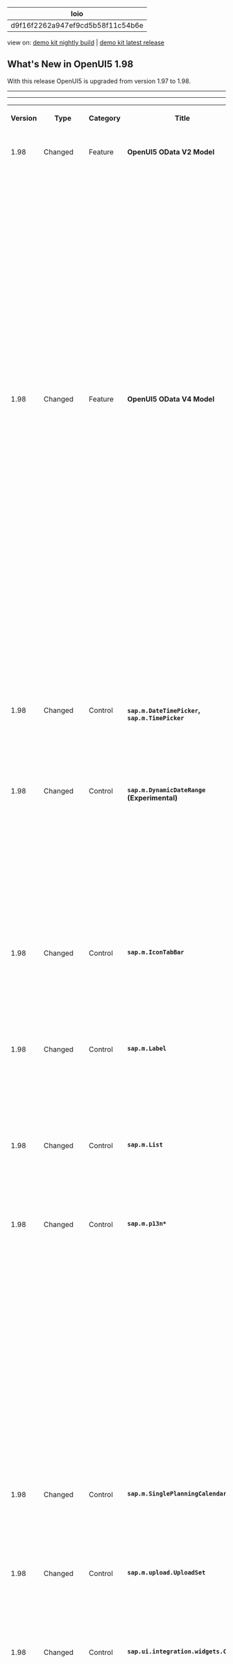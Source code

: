 <!-- loiod9f16f2262a947ef9cd5b58f11c54b6e -->

| loio |
| -----|
| d9f16f2262a947ef9cd5b58f11c54b6e |

<div id="loio">

view on: [demo kit nightly build](https://sdk.openui5.org/nightly/#/topic/d9f16f2262a947ef9cd5b58f11c54b6e) | [demo kit latest release](https://sdk.openui5.org/topic/d9f16f2262a947ef9cd5b58f11c54b6e)</div>

## What's New in OpenUI5 1.98

With this release OpenUI5 is upgraded from version 1.97 to 1.98.

***

****


<table>
<tr>
<th valign="top">

Version

</th>
<th valign="top">

Type

</th>
<th valign="top">

Category

</th>
<th valign="top">

Title

</th>
<th valign="top">

Description

</th>
<th valign="top">

Action

</th>
<th valign="top">

Available as of

</th>
</tr>
<tr>
<td valign="top">

1.98 

</td>
<td valign="top">

Changed 

</td>
<td valign="top">

Feature 

</td>
<td valign="top">

**OpenUI5 OData V2 Model** 

</td>
<td valign="top">

**OpenUI5 OData V2 Model**

The new version of the OpenUI5 OData V2 model introduces the following features:

-   The `sap.ui.model.odata.v2.ODataListBinding#create` method, which allows to create transient entries in a list binding similar to its counterpart in the OData V4 model. For more information, see [Creating Entities](OData_V2_Model_6c47b2b.md#loio4c4cd99af9b14e08bb72470cc7cabff4).

-   You can now create inactive contexts using `sap.ui.model.odata.v2.ODataListBinding#create`. There is no POST request for an inactive context. The context will become active as soon as any of its properties is changed. Once this happens, the `createActivate` event is raised, enabling the application to create a new inactive context.

    Inactive contexts do not influence `sap.ui.model.odata.v2.ODataListBinding#getCount`. They are neither pending changes nor are they reset by `sap.ui.model.odata.v2.ODataModel#resetChanges`. For more information, see [Creating Entities](OData_V2_Model_6c47b2b.md#loio4c4cd99af9b14e08bb72470cc7cabff4).

-   The `getAllCurrentContexts` method for list bindings returns all current contexts without raising a request.For more information, see [`sap.ui.model.ListBinding#getAllCurrentContexts`](https://sdk.openui5.org/api/sap.ui.model.ListBinding%23methods/getAllCurrentContexts).


<sub>Changed•Feature•Info Only•1.98</sub>

</td>
<td valign="top">

Info Only

</td>
<td valign="top">

2022-01-27

</td>
</tr>
<tr>
<td valign="top">

1.98 

</td>
<td valign="top">

Changed 

</td>
<td valign="top">

Feature 

</td>
<td valign="top">

**OpenUI5 OData V4 Model** 

</td>
<td valign="top">

**OpenUI5 OData V4 Model**

The new version of the OpenUI5 OData V4 model introduces the following features:

-   You can now replace a row context of a list with a sibling entity of the same collection. The sibling entity must be available as a :1 navigation property and is accessed with an operation binding. For more information, see [Draft Handling with the OData V4 Model](Draft_Handling_with_the_OData_V4_Model_40986e6.md).

-   An application can now create inactive contexts in a list binding using the `bInactive` parameter of `sap.ui.model.odata.v4.ODataListBinding#create`, provided the update group of the binding is an `Auto` group. There is no POST request for an inactive context. The context will become active as soon as any of its properties is changed. Once this happens, the `createActivate` event is raised, enabling the application to create a new inactive context.

    Inactive contexts do not influence `sap.ui.model.odata.v4.ODataListBinding#getCount`. They are neither pending changes nor are they reset by `sap.ui.model.odata.v4.ODataListBinding#resetChanges` or `sap.ui.model.odata.v4.ODataModel#resetChanges`. For more information, see [Creating an Entity](Creating_an_Entity_c9723f8.md).

-   The `sap.ui.model.odata.v4.ODataListBinding#getAllCurrentContexts` method returns all current contexts without raising a request.

-   The experimental `sap.ui.model.odata.v4.ODataContextBinding#moveEntityTo` method introduced with OpenUI5 1.95 is deprecated.


<sub>Changed•Feature•Info Only•1.98</sub>

</td>
<td valign="top">

Info Only 

</td>
<td valign="top">

2022-01-27

</td>
</tr>
<tr>
<td valign="top">

1.98 

</td>
<td valign="top">

Changed 

</td>
<td valign="top">

Control 

</td>
<td valign="top">

**`sap.m.DateTimePicker`, `sap.m.TimePicker`** 

</td>
<td valign="top">

**`sap.m.DateTimePicker`, `sap.m.TimePicker`**

We have introduced a shortcut button that focuses the current time. The button is shown if the new `showCurrentTimeButton` property is set to true. For more information, see the [API Reference](https://sdk.openui5.org/api/sap.m.TimePicker) and the [Sample](https://sdk.openui5.org/entity/sap.m.TimePicker/sample/sap.m.sample.TimePicker).

<sub>Changed•Control•Info Only•1.98</sub>

</td>
<td valign="top">

Info Only 

</td>
<td valign="top">

2022-01-27

</td>
</tr>
<tr>
<td valign="top">

1.98 

</td>
<td valign="top">

Changed 

</td>
<td valign="top">

Control 

</td>
<td valign="top">

**`sap.m.DynamicDateRange` \(Experimental\)** 

</td>
<td valign="top">

**`sap.m.DynamicDateRange` \(Experimental\)**

-   When the user types something in the input field of the control, the displayed suggestion items now appear in groups if the `enableGroupHeaders` property is set to `true`.

-   We have added new standard options to the control that represent the first or the last day of the current week, month, quarter, or year.

-   The `StandardDynamicDateRangeKeys` is now an enumeration with keys matching the values. The default value of the `DynamicDateRange` control’s `options` property is now a full array of the keys \(before it was an empty array\).


For more information, see the [API Reference](https://sdk.openui5.org/api/sap.m.DynamicDateRange) and the [Samples](https://sdk.openui5.org/entity/sap.m.DynamicDateRange).

<sub>Changed•Control•Info Only•1.98</sub>

</td>
<td valign="top">

Info Only 

</td>
<td valign="top">

2022-01-27

</td>
</tr>
<tr>
<td valign="top">

1.98 

</td>
<td valign="top">

Changed 

</td>
<td valign="top">

Control 

</td>
<td valign="top">

**`sap.m.IconTabBar`** 

</td>
<td valign="top">

**`sap.m.IconTabBar`**

There is a change in the way how the control computes and displays the number of tabs that are in the overflow buttons at both sides of the tabs area, when the property overflow mode is set to `StartAndEnd`. Now, only the top-level tabs are counted and not the nested sub-tabs. For more information, see the [API Reference](https://sdk.openui5.org/api/sap.m.IconTabBar) and the [Sample](https://sdk.openui5.org/entity/sap.m.IconTabBar/sample/sap.m.sample.IconTabBarStartAndEndOverflow).

<sub>Changed•Control•Info Only•1.98</sub>

</td>
<td valign="top">

Info Only 

</td>
<td valign="top">

2022-01-27

</td>
</tr>
<tr>
<td valign="top">

1.98 

</td>
<td valign="top">

Changed 

</td>
<td valign="top">

Control 

</td>
<td valign="top">

**`sap.m.Label`** 

</td>
<td valign="top">

**`sap.m.Label`**

We have introduced a new `showColon` property. If set to `true`, a colon \(:\) character is added to the label. This feature is useful in cases when the Label is used independently. In contrast, when the Label is in a Form or in a Simple Form, the colon \(:\) character is displayed automatically regardless of the value of the `showColon` property. For more information, see the [API Reference](https://sdk.openui5.org/api/sap.m.Label).

<sub>Changed•Control•Info Only•1.98</sub>

</td>
<td valign="top">

Info Only 

</td>
<td valign="top">

2022-01-27

</td>
</tr>
<tr>
<td valign="top">

1.98 

</td>
<td valign="top">

Changed 

</td>
<td valign="top">

Control 

</td>
<td valign="top">

**`sap.m.List`** 

</td>
<td valign="top">

**`sap.m.List`**

You can now display an avatar in your list instead of an image or icon. We have integrated the `sap.m.Avatar` control as an aggregation of `StandardListItem`. For more information, see the [API Reference](https://sdk.openui5.org/api/sap.m.StandardListItem%23aggregations) and the [Sample](https://sdk.openui5.org/entity/sap.m.StandardListItem/sample/sap.m.sample.StandardListItemAvatar).

<sub>Changed•Control•Info Only•1.98</sub>

</td>
<td valign="top">

Info Only 

</td>
<td valign="top">

2022-01-27

</td>
</tr>
<tr>
<td valign="top">

1.98 

</td>
<td valign="top">

Changed 

</td>
<td valign="top">

Control 

</td>
<td valign="top">

**`sap.m.p13n*`** 

</td>
<td valign="top">

**`sap.m.p13n*`**

We have made personalization within a table or list more reusable. Different panels with reusable content for the various types of personalization are now available for freestyle use in your application.

The following panels are available \(as experimental APIs\):

-   `sap.m.p13n.SelectionPanel`

    Defines a number of properties that allow you to select and deselect fields as columns in your table, for example, and to change their order.

-   `sap.m.p13n.SortPanel`

    Defines a number of properties that allow you to sort your items based on various criteria, for example, in ascending or descending order.

-   `sap.m.p13n.GroupPanel`

    Defines a number of properties that allow you to group your data.


The panels are aggregated to `sap.m.p13n.Popup` \(experimental\), which serves as a container for all the panels.

For more information, see the [API Reference](https://sdk.openui5.org/api/sap.m.p13n) and the [Sample](https://sdk.openui5.org/entity/sap.m.p13n.Popup/sample/sap.m.sample.p13n.Popup).

<sub>Changed•Control•Info Only•1.98</sub>

</td>
<td valign="top">

Info Only 

</td>
<td valign="top">

2022-01-27

</td>
</tr>
<tr>
<td valign="top">

1.98 

</td>
<td valign="top">

Changed 

</td>
<td valign="top">

Control 

</td>
<td valign="top">

**`sap.m.SinglePlanningCalendar`** 

</td>
<td valign="top">

**`sap.m.SinglePlanningCalendar`**

With the new `firstDayOfWeek` property, you can now set the first day of a week displayed in the Week and Month views of the control. If there is no valid value set, the default from the user locale is used. For more information, see the [API Reference](https://sdk.openui5.org/api/sap.m.SinglePlanningCalendar) and the [Sample](https://sdk.openui5.org/entity/sap.m.SinglePlanningCalendar/sample/sap.m.sample.SinglePlanningCalendarSnappingHeader).

<sub>Changed•Control•Info Only•1.98</sub>

</td>
<td valign="top">

Info Only 

</td>
<td valign="top">

2022-01-27

</td>
</tr>
<tr>
<td valign="top">

1.98 

</td>
<td valign="top">

Changed 

</td>
<td valign="top">

Control 

</td>
<td valign="top">

**`sap.m.upload.UploadSet`** 

</td>
<td valign="top">

**`sap.m.upload.UploadSet`**

For the `uploadCompleted` event, an additional JSON response object is now passed. Along with it, some of its parameters are also passed such as response, `responseXML`, `readyState`, status, and headers. It helps you to understand if the upload is complete.

<sub>Changed•Control•Info Only•1.98</sub>

</td>
<td valign="top">

Info Only 

</td>
<td valign="top">

2022-01-27

</td>
</tr>
<tr>
<td valign="top">

1.98 

</td>
<td valign="top">

Changed 

</td>
<td valign="top">

Control 

</td>
<td valign="top">

**`sap.ui.integration.widgets.Card`** 

</td>
<td valign="top">

**`sap.ui.integration.widgets.Card`**

-   We have introduced a new filter type – Search \(experimental\). To define it, you only have to set the filter's `type` property to `Search`, and then specify the optional initial value of the filter and the placeholder of the field. For more information, see the [Search Filter](https://sdk.openui5.org/test-resources/sap/ui/integration/demokit/cardExplorer/webapp/index.html#/learn/filters/search) section and the [Sample](https://sdk.openui5.org/test-resources/sap/ui/integration/demokit/cardExplorer/webapp/index.html#/explore/searchFilter) in the Card Explorer.

-   Integration cards now support \(experimentally\) CSRF tokens as a method to prevent CSRF attacks. For more information, see the [CSRF Tokens](https://sdk.openui5.org/test-resources/sap/ui/integration/demokit/cardExplorer/webapp/index.html#/learn/configuration/csrfTokens) section and the [Sample](https://sdk.openui5.org/test-resources/sap/ui/integration/demokit/cardExplorer/webapp/index.html#/explore/data/csrf) in the Card Explorer.

-   The submit action of the Adaptive card supports binding syntax. This allows card developers to map the values entered by the end user to the payload structure expected by the back-end service. For more information, see the [Action Handlers](https://sdk.openui5.org/test-resources/sap/ui/integration/demokit/cardExplorer/webapp/index.html#/learn/configuration/actionHandlers) section and the [Sample](https://sdk.openui5.org/test-resources/sap/ui/integration/demokit/cardExplorer/webapp/index.html#/explore/adaptive/adaptive-action-submit-custom-payload) in the Card Explorer.

-   We have added support for more HTTP request methods. Together with GET and POST, Integration cards now also support PUT, PATCH, DELETE, OPTIONS, and HEAD methods. For more information, see the [Data Handling](https://sdk.openui5.org/test-resources/sap/ui/integration/demokit/cardExplorer/webapp/index.html#/learn/features/data) section in the Card Explorer.

-   Object cards are \(experimentally\) enhanced with new item types and a new attribute. The new item types are `NumericData`, which shows some KPIs, and `Status`. The new attribute is `maxLines` - it represents the maximum number of lines the text can take. For more information, see the [Object Card](https://sdk.openui5.org/test-resources/sap/ui/integration/demokit/cardExplorer/webapp/index.html#/learn/types/object) section, the [To Do Card](https://sdk.openui5.org/test-resources/sap/ui/integration/demokit/cardExplorer/webapp/index.html#/explore/object/todoCard) sample, and [Additional Object Details](https://sdk.openui5.org/test-resources/sap/ui/integration/demokit/cardExplorer/webapp/index.html#/explore/object/additionalObjectDetails) sample in the Card Explorer.

-   We have updated the `sap.ui.integration.widgets.Card` of type Adaptive with the new 1.01 version of UI5 Web Components. For more information, see the [Adaptive Card](https://sdk.openui5.org/test-resources/sap/ui/integration/demokit/cardExplorer/webapp/index.html#/learn/types/adaptive) section in the Card Explorer.
-   We have updated the `sap.ui.integration.widgets.Card` of type Adaptive to support the newest templating and markdown features available for Microsoft Adaptive Cards, by getting the latest versions of `adaptivecards-templating`, `adaptive-expressions`, and `markdown-it`. Due to changes in the templating syntax, developers should adapt their applications when they switch to version 1.98. For more information, see the [Adaptive Card](https://sdk.openui5.org/test-resources/sap/ui/integration/demokit/cardExplorer/webapp/index.html#/learn/types/adaptive) section and the [Templating](https://sdk.openui5.org/test-resources/sap/ui/integration/demokit/cardExplorer/webapp/index.html#/explore/adaptive/templating) and [Markdown](https://sdk.openui5.org/test-resources/sap/ui/integration/demokit/cardExplorer/webapp/index.html#/explore/adaptive/markdown) Samples in the Card Explorer. 

<sub>Changed•Control•Info Only•1.98</sub>

</td>
<td valign="top">

Info Only 

</td>
<td valign="top">

2022-01-27

</td>
</tr>
<tr>
<td valign="top">

1.98 

</td>
<td valign="top">

Deprecated 

</td>
<td valign="top">

Control 

</td>
<td valign="top">

**`sap.f.IllustratedMessage` / `sap.m.IllustratedMessage`** 

</td>
<td valign="top">

**`sap.f.IllustratedMessage` / `sap.m.IllustratedMessage`**

The `sap.f.IllustratedMessage` and its related classes are now moved to the `sap.m` library. The `sap.f` classes and their documentation are kept for compatibility reasons and are marked as deprecated. All of them extend their `sap.m` version.For more information, see the [API Reference](https://sdk.openui5.org/api/sap.f.IllustratedMessage).

<sub>Deprecated•Control•Info Only•1.98</sub>

</td>
<td valign="top">

Info Only 

</td>
<td valign="top">

2022-01-27

</td>
</tr>
<tr>
<td valign="top">

1.98 

</td>
<td valign="top">

Deprecated 

</td>
<td valign="top">

Control 

</td>
<td valign="top">

**`sap.m.P13n*`** 

</td>
<td valign="top">

**`sap.m.P13n*`**

The following entities have been deprecated and replaced with the new personalization panels:

-   `sap.m.P13nDialog`

-   `sap.m.P13nColumnsPanel`

-   `sap.m.P13nSortPanel`

-   `sap.m.P13nGroupPanel`


<sub>Deprecated•Control•Info Only•1.98</sub>

</td>
<td valign="top">

Info Only 

</td>
<td valign="top">

2022-01-27

</td>
</tr>
</table>

**Parent topic:**[Previous Versions](Previous_Versions_6660a59.md "")

**Related Information**  


[What's New in OpenUI5 1.123](What_s_New_in_OpenUI5_1_123_9d00ac7.md "With this release OpenUI5 is upgraded from version 1.122 to 1.123.")

[What's New in OpenUI5 1.122](What_s_New_in_OpenUI5_1_122_5d078da.md "With this release OpenUI5 is upgraded from version 1.121 to 1.122.")

[What's New in OpenUI5 1.121](What_s_New_in_OpenUI5_1_121_91a4a2f.md "With this release OpenUI5 is upgraded from version 1.120 to 1.121.")

[What's New in OpenUI5 1.120](What_s_New_in_OpenUI5_1_120_2359b63.md "With this release OpenUI5 is upgraded from version 1.119 to 1.120.")

[What's New in OpenUI5 1.119](What_s_New_in_OpenUI5_1_119_0b1903a.md "With this release OpenUI5 is upgraded from version 1.118 to 1.119.")

[What's New in OpenUI5 1.118](What_s_New_in_OpenUI5_1_118_3eecbde.md "With this release OpenUI5 is upgraded from version 1.117 to 1.118.")

[What's New in OpenUI5 1.117](What_s_New_in_OpenUI5_1_117_029d3b4.md "With this release OpenUI5 is upgraded from version 1.116 to 1.117.")

[What's New in OpenUI5 1.116](What_s_New_in_OpenUI5_1_116_ebd6f34.md "With this release OpenUI5 is upgraded from version 1.115 to 1.116.")

[What's New in OpenUI5 1.115](What_s_New_in_OpenUI5_1_115_409fde8.md "With this release OpenUI5 is upgraded from version 1.114 to 1.115.")

[What's New in OpenUI5 1.114](What_s_New_in_OpenUI5_1_114_890fce1.md "With this release OpenUI5 is upgraded from version 1.113 to 1.114.")

[What's New in OpenUI5 1.113](What_s_New_in_OpenUI5_1_113_a9553fe.md "With this release OpenUI5 is upgraded from version 1.112 to 1.113.")

[What's New in OpenUI5 1.112](What_s_New_in_OpenUI5_1_112_34afc69.md "With this release OpenUI5 is upgraded from version 1.111 to 1.112.")

[What's New in OpenUI5 1.111](What_s_New_in_OpenUI5_1_111_7a67837.md "With this release OpenUI5 is upgraded from version 1.110 to 1.111.")

[What's New in OpenUI5 1.110](What_s_New_in_OpenUI5_1_110_71a855c.md "With this release OpenUI5 is upgraded from version 1.109 to 1.110.")

[What's New in OpenUI5 1.109](What_s_New_in_OpenUI5_1_109_3264bd2.md "With this release OpenUI5 is upgraded from version 1.108 to 1.109.")

[What's New in OpenUI5 1.108](What_s_New_in_OpenUI5_1_108_66e33f0.md "With this release OpenUI5 is upgraded from version 1.107 to 1.108.")

[What's New in OpenUI5 1.107](What_s_New_in_OpenUI5_1_107_d4ff916.md "With this release OpenUI5 is upgraded from version 1.106 to 1.107.")

[What's New in OpenUI5 1.106](What_s_New_in_OpenUI5_1_106_5b497b0.md "With this release OpenUI5 is upgraded from version 1.105 to 1.106.")

[What's New in OpenUI5 1.105](What_s_New_in_OpenUI5_1_105_4d6c00e.md "With this release OpenUI5 is upgraded from version 1.104 to 1.105.")

[What's New in OpenUI5 1.104](What_s_New_in_OpenUI5_1_104_69e567c.md "With this release OpenUI5 is upgraded from version 1.103 to 1.104.")

[What's New in OpenUI5 1.103](What_s_New_in_OpenUI5_1_103_0e98c76.md "With this release OpenUI5 is upgraded from version 1.102 to 1.103.")

[What's New in OpenUI5 1.102](What_s_New_in_OpenUI5_1_102_f038c99.md "With this release OpenUI5 is upgraded from version 1.101 to 1.102.")

[What's New in OpenUI5 1.101](What_s_New_in_OpenUI5_1_101_7733b00.md "With this release OpenUI5 is upgraded from version 1.100 to 1.101.")

[What's New in OpenUI5 1.100](What_s_New_in_OpenUI5_1_100_27dec1d.md "With this release OpenUI5 is upgraded from version 1.99 to 1.100.")

[What's New in OpenUI5 1.99](What_s_New_in_OpenUI5_1_99_4f35848.md "With this release OpenUI5 is upgraded from version 1.98 to 1.99.")

[What's New in OpenUI5 1.97](What_s_New_in_OpenUI5_1_97_fa0e282.md "With this release OpenUI5 is upgraded from version 1.96 to 1.97.")

[What's New in OpenUI5 1.96](What_s_New_in_OpenUI5_1_96_7a9269f.md "With this release OpenUI5 is upgraded from version 1.95 to 1.96.")

[What's New in OpenUI5 1.95](What_s_New_in_OpenUI5_1_95_a1aea67.md "With this release OpenUI5 is upgraded from version 1.94 to 1.95.")

[What's New in OpenUI5 1.94](What_s_New_in_OpenUI5_1_94_c40f1e6.md "With this release OpenUI5 is upgraded from version 1.93 to 1.94.")

[What's New in OpenUI5 1.93](What_s_New_in_OpenUI5_1_93_f273340.md "With this release OpenUI5 is upgraded from version 1.92 to 1.93.")

[What's New in OpenUI5 1.92](What_s_New_in_OpenUI5_1_92_1ef345d.md "With this release OpenUI5 is upgraded from version 1.91 to 1.92.")

[What's New in OpenUI5 1.91](What_s_New_in_OpenUI5_1_91_0a2bd79.md "With this release OpenUI5 is upgraded from version 1.90 to 1.91.")

[What's New in OpenUI5 1.90](What_s_New_in_OpenUI5_1_90_91c10c2.md "With this release OpenUI5 is upgraded from version 1.89 to 1.90.")

[What's New in OpenUI5 1.89](What_s_New_in_OpenUI5_1_89_e56cddc.md "With this release OpenUI5 is upgraded from version 1.88 to 1.89.")

[What's New in OpenUI5 1.88](What_s_New_in_OpenUI5_1_88_e15a206.md "With this release OpenUI5 is upgraded from version 1.87 to 1.88.")

[What's New in OpenUI5 1.87](What_s_New_in_OpenUI5_1_87_b506da7.md "With this release OpenUI5 is upgraded from version 1.86 to 1.87.")

[What's New in OpenUI5 1.86](What_s_New_in_OpenUI5_1_86_4c1c959.md "With this release OpenUI5 is upgraded from version 1.85 to 1.86.")

[What's New in OpenUI5 1.85](What_s_New_in_OpenUI5_1_85_1d18eb5.md "With this release OpenUI5 is upgraded from version 1.84 to 1.85.")

[What's New in OpenUI5 1.84](What_s_New_in_OpenUI5_1_84_dc76640.md "With this release OpenUI5 is upgraded from version 1.82 to 1.84.")

[What's New in OpenUI5 1.82](What_s_New_in_OpenUI5_1_82_3a8dd13.md "With this release OpenUI5 is upgraded from version 1.81 to 1.82.")

[What's New in OpenUI5 1.81](What_s_New_in_OpenUI5_1_81_f5e2a21.md "With this release OpenUI5 is upgraded from version 1.80 to 1.81.")

[What's New in OpenUI5 1.80](What_s_New_in_OpenUI5_1_80_8cee506.md "With this release OpenUI5 is upgraded from version 1.79 to 1.80.")

[What's New in OpenUI5 1.79](What_s_New_in_OpenUI5_1_79_99c4cdc.md "With this release OpenUI5 is upgraded from version 1.78 to 1.79.")

[What's New in OpenUI5 1.78](What_s_New_in_OpenUI5_1_78_f09b63e.md "With this release OpenUI5 is upgraded from version 1.77 to 1.78.")

[What's New in OpenUI5 1.77](What_s_New_in_OpenUI5_1_77_c46b439.md "With this release OpenUI5 is upgraded from version 1.76 to 1.77.")

[What's New in OpenUI5 1.76](What_s_New_in_OpenUI5_1_76_aad03b5.md "With this release OpenUI5 is upgraded from version 1.75 to 1.76.")

[What's New in OpenUI5 1.75](What_s_New_in_OpenUI5_1_75_5cbb62d.md "With this release OpenUI5 is upgraded from version 1.74 to 1.75.")

[What's New in OpenUI5 1.74](What_s_New_in_OpenUI5_1_74_c22208a.md "With this release OpenUI5 is upgraded from version 1.73 to 1.74.")

[What's New in OpenUI5 1.73](What_s_New_in_OpenUI5_1_73_231dd13.md "With this release OpenUI5 is upgraded from version 1.72 to 1.73.")

[What's New in OpenUI5 1.72](What_s_New_in_OpenUI5_1_72_521cad9.md "With this release OpenUI5 is upgraded from version 1.71 to 1.72.")

[What's New in OpenUI5 1.71](What_s_New_in_OpenUI5_1_71_a93a6a3.md "With this release OpenUI5 is upgraded from version 1.70 to 1.71.")

[What's New in OpenUI5 1.70](What_s_New_in_OpenUI5_1_70_f073d69.md "With this release OpenUI5 is upgraded from version 1.69 to 1.70.")

[What's New in OpenUI5 1.69](What_s_New_in_OpenUI5_1_69_89a18bd.md "With this release OpenUI5 is upgraded from version 1.68 to 1.69.")

[What's New in OpenUI5 1.68](What_s_New_in_OpenUI5_1_68_f94bf93.md "With this release OpenUI5 is upgraded from version 1.67 to 1.68.")

[What's New in OpenUI5 1.67](What_s_New_in_OpenUI5_1_67_a6b1472.md "With this release OpenUI5 is upgraded from version 1.66 to 1.67.")

[What's New in OpenUI5 1.66](What_s_New_in_OpenUI5_1_66_c9896e9.md "With this release OpenUI5 is upgraded from version 1.65 to 1.66.")

[What's New in OpenUI5 1.65](What_s_New_in_OpenUI5_1_65_0f5acfd.md "With this release OpenUI5 is upgraded from version 1.64 to 1.65.")

[What's New in OpenUI5 1.64](What_s_New_in_OpenUI5_1_64_0e30822.md "With this release OpenUI5 is upgraded from version 1.63 to 1.64.")

[What's New in OpenUI5 1.63](What_s_New_in_OpenUI5_1_63_e8d9da7.md "With this release OpenUI5 is upgraded from version 1.62 to 1.63.")

[What's New in OpenUI5 1.62](What_s_New_in_OpenUI5_1_62_771f4d5.md "With this release OpenUI5 is upgraded from version 1.61 to 1.62.")

[What's New in OpenUI5 1.61](What_s_New_in_OpenUI5_1_61_d991552.md "With this release OpenUI5 is upgraded from version 1.60 to 1.61.")

[What's New in OpenUI5 1.60](What_s_New_in_OpenUI5_1_60_5a0e1f7.md "With this release OpenUI5 is upgraded from version 1.58 to 1.60.")

[What's New in OpenUI5 1.58](What_s_New_in_OpenUI5_1_58_7c927aa.md "With this release OpenUI5 is upgraded from version 1.56 to 1.58.")

[What's New in OpenUI5 1.56](What_s_New_in_OpenUI5_1_56_108b7fd.md "With this release OpenUI5 is upgraded from version 1.54 to 1.56.")

[What's New in OpenUI5 1.54](What_s_New_in_OpenUI5_1_54_c838330.md "With this release OpenUI5 is upgraded from version 1.52 to 1.54.")

[What's New in OpenUI5 1.52](What_s_New_in_OpenUI5_1_52_849e1b6.md "With this release OpenUI5 is upgraded from version 1.50 to 1.52.")

[What's New in OpenUI5 1.50](What_s_New_in_OpenUI5_1_50_759e9f3.md "With this release OpenUI5 is upgraded from version 1.48 to 1.50.")

[What's New in OpenUI5 1.48](What_s_New_in_OpenUI5_1_48_fa1efac.md "With this release OpenUI5 is upgraded from version 1.46 to 1.48.")

[What's New in OpenUI5 1.46](What_s_New_in_OpenUI5_1_46_6307539.md "With this release OpenUI5 is upgraded from version 1.44 to 1.46.")

[What's New in OpenUI5 1.44](What_s_New_in_OpenUI5_1_44_a0cb7a0.md "With this release OpenUI5 is upgraded from version 1.42 to 1.44.")

[What's New in OpenUI5 1.42](What_s_New_in_OpenUI5_1_42_468b05d.md "With this release OpenUI5 is upgraded from version 1.40 to 1.42.")

[What's New in OpenUI5 1.40](What_s_New_in_OpenUI5_1_40_fbab50e.md "With this release OpenUI5 is upgraded from version 1.38 to 1.40.")

[What's New in OpenUI5 1.38](What_s_New_in_OpenUI5_1_38_f218918.md "With this release OpenUI5 is upgraded from version 1.36 to 1.38.")

